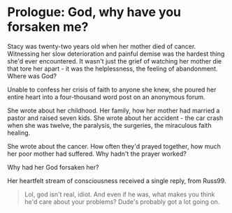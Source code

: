 # Prologue: God, why have you forsaken me?

Stacy was twenty-two years old when her mother died of cancer. Witnessing her slow deterioration and painful demise was the hardest thing she'd ever encountered. It wasn't just the grief of watching her mother die that tore her apart - it was the helplessness, the feeling of abandonment. Where was God?

Unable to confess her crisis of faith to anyone she knew, she poured her entire heart into a four-thousand word post on an anonymous forum.

She wrote about her childhood. Her family, how her mother had married a pastor and raised seven kids. She wrote about her accident - the car crash when she was twelve, the paralysis, the surgeries, the miraculous faith healing.

She wrote about the cancer. How often they'd prayed together, how much her poor mother had suffered. Why hadn't the prayer worked?

Why had her God forsaken her?

Her heartfelt stream of consciousness received a single reply, from Russ99.

> Lol, god isn't real, idiot. And even if he was, what makes you think he'd care about your problems? Dude's probably got a lot going on.
